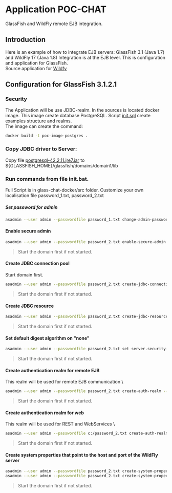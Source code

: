 # Application POC-CHAT 
GlassFish and WildFly remote EJB integration.

## Introduction
Here is an example of how to integrate EJB servers: GlassFish 3.1 (Java 1.7) and WildFly 17 (Java 1.8)
Integration is at the EJB level. This is configuration and application for GlassFish.\
Source application for [Wildfy]


## Configuration for GlassFish 3.1.2.1

### Security
The Application will be use JDBC-realm. In the sources is located docker image.
This image create database PostgreSQL. Script [init.sql] create examples structure and realms.\
The image can create the command:
```sh
docker build -t poc-image-postgres .
```

### Copy JDBC driver to Server: 
Copy file [postgresql-42.2.11.jre7.jar] to ${GLASSFISH_HOME}/glassfish/domains/domain1/lib

### Run commands from file init.bat.
Full Script is in glass-chat-docker/src folder.
Customize your own localisation file password_1.txt, password_2.txt

##### Set password for admin
```sh
asadmin --user admin --passwordfile password_1.txt change-admin-password --domain_name domain1
```

#### Enable secure admin
```sh
asadmin --user admin --passwordfile password_2.txt enable-secure-admin
```
> Start the domain first if not started.

#### Create JDBC connection pool
Start domain first.
```sh
asadmin --user admin --passwordfile password_2.txt create-jdbc-connection-pool --datasourceclassname org.postgresql.ds.PGConnectionPoolDataSource --restype javax.sql.ConnectionPoolDataSource --property "user=postgres:databaseName=postgres:password=postgres:portNumber=5432:serverName=localhost" PocSecurityPool
```
> Start the domain first if not started.

#### Create JDBC resource
```sh
asadmin --user admin --passwordfile password_2.txt create-jdbc-resource --connectionpoolid PocSecurityPool jdbc/PocSecurityDS
```
> Start the domain first if not started.

#### Set default digest algorithm on "none"
```sh
asadmin --user admin --passwordfile password_2.txt set server.security-service.property.default-digest-algorithm=none
```
> Start the domain first if not started.

#### Create authentication realm for remote EJB
This realm will be used for remote EJB communication \
```sh
asadmin --user admin --passwordfile password_2.txt create-auth-realm --classname com.sun.enterprise.security.auth.realm.jdbc.JDBCRealm --property "jaas-context=jdbcRealm:datasource-jndi=jdbc/PocSecurityDS:user-table=poc_user:user-name-column=login:password-column=hash_password:group-table=vrole_use:group-name-column=name:group-table-user-name-column=login" PocRealm
```
> Start the domain first if not started.

#### Create authentication realm for web
This realm will be used for REST and WebServices \
```sh
asadmin --user admin --passwordfile c:/password_2.txt create-auth-realm --classname com.sun.enterprise.security.auth.realm.jdbc.JDBCRealm --property "jaas-context=jdbcRealm:datasource-jndi=jdbc/PocSecurityDS:digest-algorithm=SHA-256:user-table=poc_user:user-name-column=login:password-column=hash_password:group-table=vrole_use:group-name-column=name:group-table-user-name-column=login" PocHashRealm
```
> Start the domain first if not started.

#### Create system properties that point to the host and port of the WildFly server
```sh
asadmin --user admin --passwordfile password_2.txt create-system-properties --target server-config poc-chat-wildfly-host=127.0.0.1
asadmin --user admin --passwordfile password_2.txt create-system-properties --target server-config poc-chat-wildfly-port=8090
```
> Start the domain first if not started.

[init.sql]: https://github.com/Horfeusz/poc-chat-glass/blob/master/glass-chat-docker/src/main/docker/postgres/init.sql
[Wildfy]: https://github.com/Horfeusz/poc-chat
[postgresql-42.2.11.jre7.jar]: https://jdbc.postgresql.org/download/postgresql-42.2.11.jre7.jar 
